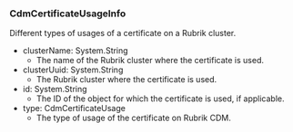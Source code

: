 ### CdmCertificateUsageInfo
Different types of usages of a certificate on a Rubrik cluster.

- clusterName: System.String
  - The name of the Rubrik cluster where the certificate is used.
- clusterUuid: System.String
  - The Rubrik cluster where the certificate is used.
- id: System.String
  - The ID of the object for which the certificate is used, if applicable.
- type: CdmCertificateUsage
  - The type of usage of the certificate on Rubrik CDM.

